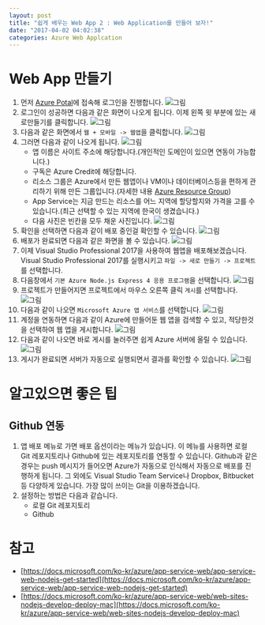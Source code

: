 ```yaml
---
layout: post
title: "쉽게 배우는 Web App 2 : Web Application를 만들어 보자!"
date: "2017-04-02 04:02:38"
categories: Azure Web Applcation
---
```


# Web App 만들기
1. 먼저 [Azure Potal](https://portal.azure.com)에 접속해 로그인을 진행합니다.
![그림](https://azureforbeginner.blob.core.windows.net/images/login.png)
2. 로그인이 성공하면 다음과 같은 화면이 나오게 됩니다. 이제 왼쪽 윗 부분에 있는 새로만들기를 클릭합니다.
![그림](https://azureforbeginner.blob.core.windows.net/images/login_success.png)
3. 다음과 같은 화면에서 `웹 + 모바일 -> 웹앱`을 클릭합니다.
![그림](https://azureforbeginner.blob.core.windows.net/images/webapp_menu.png)
4. 그러면 다음과 같이 나오게 됩니다.
![그림](https://azureforbeginner.blob.core.windows.net/images/create_webapp.png)
	* 앱 이름은 사이트 주소에 해당합니다.(개인적인 도메인이 있으면 연동이 가능합니다.)
	* 구독은 Azure Credit에 해당합니다.
	* 리소스 그룹은 Azure에서 만든 웹앱이나 VM이나 데이터베이스등을 편하게 관리하기 위해 만든 그룹입니다.(자세한 내용 [Azure Resource Group](https://docs.microsoft.com/ko-kr/azure/azure-resource-manager/resource-group-overview))
	* App Service는 지금 만드는 리소스를 어느 지역에 할당할지와 가격을 고를 수 있습니다.(최근 선택할 수 있는 지역에 한국이 생겼습니다.)
	* 다음 사진은 빈칸을 모두 채운 사진입니다.
![그림](https://azureforbeginner.blob.core.windows.net/images/create_webapp_success.png)
5. 확인을 선택하면 다음과 같이 배포 중인걸 확인할 수 있습니다.
![그림](https://azureforbeginner.blob.core.windows.net/images/webapp_creating.png)
6. 배포가 완료되면 다음과 같은 화면을 볼 수 있습니다.
![그림](https://azureforbeginner.blob.core.windows.net/images/webapp_success.png)
7. 이제 Visual Studio Professional 2017을 사용하여 웹앱을 배포해보겠습니다. Visual Studio Professional 2017를 실행시키고 `파일 -> 새로 만들기 -> 프로젝트`를 선택합니다.
8. 다음창에서 `기본 Azure Node.js Express 4 응용 프로그램`을 선택합니다.
![그림](https://azureforbeginner.blob.core.windows.net/images/create_project.PNG)
9. 프로젝트가 만들어지면 프로젝트에서 마우스 오른쪽 클릭 `게시`를 선택합니다.
![그림](https://azureforbeginner.blob.core.windows.net/images/webapp_publish.png)
10. 다음과 같이 나오면 `Microsoft Azure 앱 서비스`를 선택합니다.
![그림](https://azureforbeginner.blob.core.windows.net/images/publish_option.PNG)
11. 계정을 연동하면 다음과 같이 Azure에 만들어둔 웹 앱을 검색할 수 있고, 적당한것을 선택하여 웹 앱을 게시합니다.
![그림](https://azureforbeginner.blob.core.windows.net/images/webapp_account.PNG)
12. 다음과 같이 나오면 바로 게시를 눌러주면 쉽게 Azure 서버에 올릴 수 있습니다.
![그림](https://azureforbeginner.blob.core.windows.net/images/webapp_complate.PNG)
13. 게시가 완료되면 서버가 자동으로 실행되면서 결과를 확인할 수 있습니다.
![그림](https://azureforbeginner.blob.core.windows.net/images/webapp.png)

# 알고있으면 좋은 팁
## Github 연동
1. 앱 배포 메뉴로 가면 배포 옵션이라는 메뉴가 있습니다. 이 메뉴를 사용하면 로컬 Git 레포지토리나 Github에 있는 레포지토리를 연동할 수 있습니다. Github과 같은 경우는 push 메시지가 들어오면 Azure가 자동으로 인식해서 자동으로 배포를 진행하게 됩니다. 그 외에도 Visual Studio Team Service나 Dropbox, Bitbucket 등 다양하게 있습니다. 가장 많이 쓰이는 Git을 이용하겠습니다.
2. 설정하는 방법은 다음과 같습니다.
	* 로컬 Git 레포지토리
	* Github

# 참고
* [https://docs.microsoft.com/ko-kr/azure/app-service-web/app-service-web-nodejs-get-started](https://docs.microsoft.com/ko-kr/azure/app-service-web/app-service-web-nodejs-get-started)
* [https://docs.microsoft.com/ko-kr/azure/app-service-web/web-sites-nodejs-develop-deploy-mac](https://docs.microsoft.com/ko-kr/azure/app-service-web/web-sites-nodejs-develop-deploy-mac)